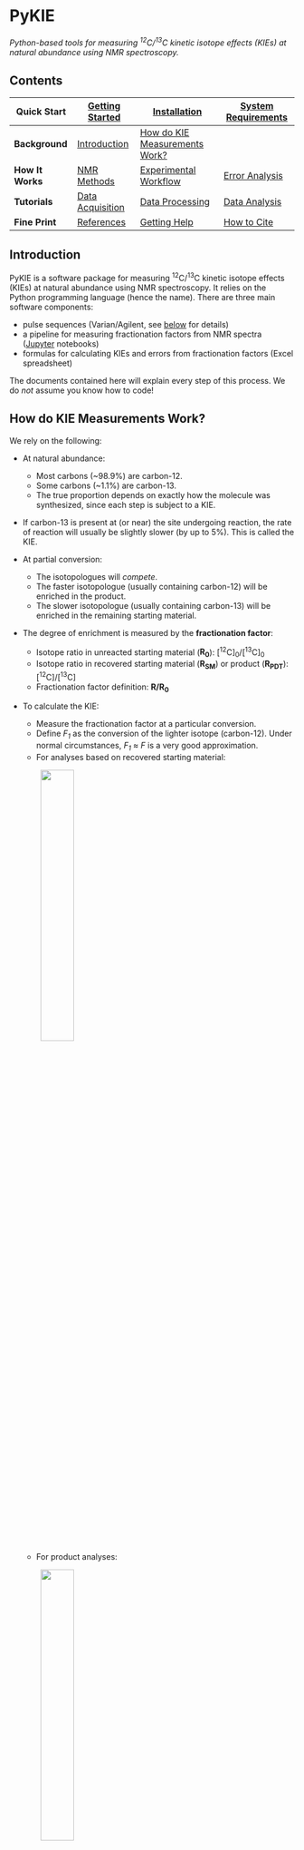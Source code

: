 # PyKIE

*Python-based tools for measuring <sup>12</sup>C/<sup>13</sup>C kinetic isotope effects (KIEs) at natural abundance using NMR spectroscopy.*

## Contents

Quick Start | [Getting Started](#getting-started) | [Installation](#installation) | [System Requirements](#system-requirements) |
--- | --- | --- | ---
**Background** | [Introduction](#introduction) | [How do KIE Measurements Work?](#how-do-kie-measurements-work)
**How It Works** | [NMR Methods](#nmr-methods) | [Experimental Workflow](#experimental-workflow) | [Error Analysis](#error-analysis) 
**Tutorials** | [Data Acquisition](Data_Acquisition/README.md) | [Data Processing](Data_Processing/README.md) | [Data Analysis](Data_Analysis/README.md)
**Fine Print** | [References](#references) | [Getting Help](#getting-help) | [How to Cite](#how-to-cite)


## Introduction

PyKIE is a software package for measuring <sup>12</sup>C/<sup>13</sup>C kinetic isotope effects (KIEs) at natural abundance using NMR spectroscopy.  It relies on the Python programming language (hence the name).  There are three main software components:

- pulse sequences (Varian/Agilent, see [below](#system-requirements) for details)
- a pipeline for measuring fractionation factors from NMR spectra ([Jupyter](http://jupyter.org/) notebooks)
- formulas for calculating KIEs and errors from fractionation factors (Excel spreadsheet)

The documents contained here will explain every step of this process.  We do *not* assume you know how to code!

## How do KIE Measurements Work?

We rely on the following:

* At natural abundance:
  * Most carbons (~98.9%) are carbon-12.
  * Some carbons (~1.1%) are carbon-13.
  * The true proportion depends on exactly how the molecule was synthesized, since each step is subject to a KIE.
 
* If carbon-13 is present at (or near) the site undergoing reaction, the rate of reaction will usually be slightly slower (by up to 5%).  This is called the KIE.

* At partial conversion:
  * The isotopologues will *compete*.
  * The faster isotopologue (usually containing carbon-12) will be enriched in the product.
  * The slower isotopologue (usually containing carbon-13) will be enriched in the remaining starting material.
* The degree of enrichment is measured by the **fractionation factor**:
  * Isotope ratio in unreacted starting material (**R<sub>0</sub>**): [<sup>12</sup>C]<sub>0</sub>/[<sup>13</sup>C]<sub>0</sub>
  * Isotope ratio in recovered starting material (**R<sub>SM<sub>**) or product (**R<sub>PDT**): [<sup>12</sup>C]/[<sup>13</sup>C]
  * Fractionation factor definition: **R/R<sub>0</sub>**

* To calculate the KIE:
  * Measure the fractionation factor at a particular conversion.
  * Define *F<sub>1</sub>* as the conversion of the lighter isotope (carbon-12).  Under normal circumstances, *F<sub>1</sub>* &asymp; *F* is a very good approximation.
  * For analyses based on recovered starting material:<br/>
  
  &nbsp;&nbsp;&nbsp;&nbsp;&nbsp;&nbsp;&nbsp;&nbsp;<img src="img/eqn001.gif" height="35%" width="35%">
  
  * For product analyses:<br/>
  
  &nbsp;&nbsp;&nbsp;&nbsp;&nbsp;&nbsp;&nbsp;&nbsp;<img src="img/eqn002.gif" height="35%" width="35%">
  
  * For derivations, see the classic book by Melander and Saunders.<sup>1</sup>

## NMR Methods

* Quantitative <sup>13</sup>C NMR:
  * In 1995, Singleton showed that this method can be used to measure fractionation factors at natural abundance.<sup>2</sup>
  * Since NMR gives site-specific information, this breakthrough made it possible to measure carbon KIEs *at every position in a molecule simultaneously*.

* However, quantitative <sup>13</sup>C NMR suffers from several drawbacks that limit sensitivity:

  * the small gyromagnetic ratio of <sup>13</sup>C (1/4 relative to <sup>1</sup>H), which means that the signal comes from a smaller population of excess spins
  * the slow relaxation time of <sup>13</sup>C, which limits the number of scans

* Additionally, all methods must contend with:

  * the low abundance of <sup>13</sup>C (1.1%), which means most of the sample does not contribute to the observed signal
  * the requirement that the reaction be run to low (e.g., 10%) or high (e.g., 90%) conversion, which reduces the amount of material available for analysis

This means that hundreds of mg and days of NMR time may be required for precise measurements.  Here, we offer several alternative methods that offer better performance in many situations.  These methods decrease the amount of material required, sometimes dramatically, making it feasible to measure KIEs in complex reactions where the reagents or reactants are precious.

This chart will help you decide which method is best for your situation:

Method | Excited Nucleus | Detected Nucleus | Advantages | Disadvantages | Relative Sensitivity | Ideal Use Case
--- | --- | --- | --- | --- | --- | ---
quantitative <sup>13</sup>C | <sup>13</sup>C | <sup>13</sup>C | detects all carbon types | low sensitivity | 1.0 | quaternary carbons
DEPT<sup>3</sup> | <sup>1</sup>H | <sup>13</sup>C | widely installed, fast relaxation | protonated carbons only | 4.0 | general purpose
MQF<sup>4</sup> | <sup>19</sup>F | <sup>19</sup>F | very sensitive, unaffected by impurities | fluorine only | 13.6 | fluorination reactions

For example, DEPT has a sensitivity of 4 relative to quantitative <sup>13</sup>C NMR.  This means that 1/4 the amount of material would be required to reach the same signal to noise (S/N) in the same acquisition time.  Alternatively, 1/16<sup>th</sup> the amount of acquisition time would be needed to reach the same S/N using the same amount of material (because S/N ~ scans<sup>0.5</sup>).  Note that this analysis does not factor in the faster relaxation times of <sup>1</sup>H, which can lead to substantially faster experiments.  In general, the repetition time (the time between scans) depends on the T<sub>1</sub> relaxation time of the excited nucleus.

Additional methods are currently under development and will be posted here in due course.

## Experimental Workflow

This section discusses the typical considerations for designing a KIE experiment.

1. **Select a Reaction**

  * *Will the KIE be informative?*  

  At a minimum, the carbon label should be at or adjacent to the reaction site of interest.  Additionally, the mechanistic possibilities under consideration should be predicted (at least qualitatively) to give different KIEs.
  
  * *Does the reaction cleanly form a single product?*
  
  If the reaction generates a significant proportion of side-products (>5%), the true KIE will be confounded by the KIEs from all the side reactions, and therefore, KIE analysis is not advisable.  (Additionally, NMR measurements are sensitive to baseline contaminants.)  If a well-defined mixture of products is formed, analysis is still possible, but becomes more challenging.<sup>5</sup>

2. **Sample Preparation**

  Samples should be prepared consistently so that the response factors remain constant.
  
  (The response factor is the constant of proportionality between the size of the observed signal and the concentration of the sample.  All of these KIE analyses assume that the response factor does not change from sample to sample.  See reference 3 for a more detailed discussion.)
  
  * *NMR Tubes*
    
    The quality of the tube seems to make very little difference.  We have used high-quality Wilmad 528-PP tubes and disposable NMR tubes with no apparent change in accuracy.  Nonetheless, use the same NMR tube type for all experiments.
    
  * *Concentration*
  
    It is crucial for the concentration in each sample to be exactly the same.  Differing concentrations can affect chemical shifts or even peak shapes, and hence, response factors.
  
  * *Sample Height*

    Similarly, prepare each sample to the same height (i.e., use the same volume as well as concentration).  In standard 5 mm tubes, a 5 cm height is optimal (ca. 600 &micro;L).  This minimizes problems with shimming (and therefore lineshape).
  
  * *Sealing Samples*

    It is a good idea to flame seal each NMR sample.  Sealing prevents evaporation, which can change concentrations.  (Some acquisitions can take days.  Alternatively, this also allows acquisitions to be repeated later.)  For compounds that are not sensitive to air, sealing under atmospheric pressure is very convenient.
    
    To seal, clamp the NMR tube loosely and use a torch with a focused flame to heat up a small region of the NMR tube just below its opening.  (Sealing too low may shorten the tube too much, such that it no longer fits in the sample holder.)  Rotate the tube so that the heating is even.  When the glass softens, use tweezers to pull a small ring of glass upwards from the top.  The softened glass will collapse, sealing the tube.  If the seal leaves a sharp projection of glass at the top, applying the flame briefly to melt the projection down.  **Use proper personal protective equipment, and be extra careful if your NMR solvent is flammable!**
  
  * *NMR Solvent*

  Ensure the NMR solvent clearly resolves the peaks of interest.  (Chloroform-benzene mixtures can be useful.)  If you are using a solvent mixture, ensure that each sample is prepared from the same stock of solvent mixture.

  * *Relaxation Agents*

  We have found that adding a small amount of the well-known paramagnetic relaxation agent Cr(acac)<sub>3</sub> can reduce the T<sub>1</sub> relaxation times significantly without increasing the linewidth by very much.  The effect is more pronounced for nuclei on the exterior of the molecule like protons and fluorines.  Since DEPT and MQF generate signal from these exterior nuclei, they benefit greatly from this effect.
  
  We have noticed that once samples are sealed and left undisturbed for weeks, their T<sub>1</sub> times can increase significantly.  This is most likely due to the concentration of dissolved oxygen (which is paramagnetic) coming to equilibrium.  When the T<sub>1</sub> times vary across samples, using finite delays between scans introduces systematic errors.  When Cr(acac)<sub>3</sub> is added, these effects disappear.
  
  To find the optimal concentration of Cr(acac)<sub>3</sub>, measure the T<sub>1</sub> relaxation times (using inversion recovery) and linewidths of the peaks of interest for a series of chromium concentrations.  A linewidth of 10 Hz at half height is generally the upper limit, with less than 2 Hz being ideal.  Typically, concentrations of 0.5-2.0 mM Cr(acac)<sub>3</sub> work the best.

3. **Stability Check**

  It is good practice to check that the selected sample concentration and NMR method will lead to reasonable error bars.  This is easily done by repeatedly collecting spectra for a single sample.  This allows problems with low S/N or spectrometer instability to be addressed before a time-consuming KIE analysis is done.  Stability checks can be performed on unreacted starting material or full conversion product, so the cost in terms of synthesis is minimal.

  * Prepare a single NMR sample of the starting material or product that will be analyzed.
  * Ensure that all peaks have been unambiguously assigned.
  * Test the desired NMR method on the sample for several hours.  If a different experiment is being used to obtain the reference peak integral (see below), test that experiment as well.
  * Process the data and ensure the coefficient of variance (COV) is acceptable.  Ideally, the COV should be below **1%**.  Values of **3%** or higher are unacceptable. (These values assume integrals are being averaged over groups of 32 scans.)
  * The COV generally correlates with signal to noise (S/N).  (The Python processing pipeline will calculate S/N automatically.)  However, the correlation is not exact: for example, increasing the degree of line broadening will increase S/N, but generally does not affect the COV.
  * Plot the integral of each peak vs. time.  There should be no discernable trend and a histogram should be roughly normally distributed.  Drift may indicate spectrometer instability, while outliers may suggest a transient artifact in the power supply.

4. **Fractionation**

  To ensure the response factors are kept exactly the same between measurements, it is important that the same compound be quantitated in every sample.

  * *Starting-Material-Based Analysis*
  
  The partial conversion sample is recovered starting material.  The initial isotopic ratio is measured on unreacted starting material.

  * *Product-Based Analysis*

  The partial conversion sample is product.  The initial isotopic ratio is *also* made on product, by carrying a reaction to 100% conversion.  At complete conversion, the isotopic composition of the product must match that of the reactants.
  
  Note that the reaction used to generate full conversion product need *not* be the same as the reaction used to generate the partial conversion product.  This trick can be handy when the reaction of interest cannot be taken to 100% conversion.
  
  * *Replicates*

  As discussed [below](#error-analysis), use (at a minimum) two partial conversion samples and two zero/full-conversion samples taken from independent chemical reactions.

5. **Data Acquisition**

  See the experiment-specific protocols for the details of how to setup each NMR experiment.  When using our improved NMR methods, the amount of carbon-12 and carbon-13 will be measured in different acquisitions.  For example, one might measure the amount of carbon-13 using an MQF experiment, and then the amount of carbon-12 in a standard fluorine experiment.  Because the sensitivity of the standard fluorine experiment is much greater, most of the experimental time should be spent on MQF acquisition.  Our standard protocol is to schedule the standard fluorine experiment for the middle of the data acquisition.
  
  Additionally, signal averaging is used to both improve the precision of the mean integral (of carbon-12 or carbon-13) and estimate the standard error of the mean.  Our standard protocol is to consider each spectrum to be the sum of 32 individual scans (for DEPT or MQF) or 4 individual scans (for standard proton or fluorine experiments).  These numbers constitute a complete phase cycle.
  
  As discussed [below](#error-analysis), for extended acquisition times (more than overnight), use randomized blocking to account for spectrometer drift and other sources of error.

6. **Data Processing**

  Please see the tutorial on how to use our Python pipeline to perform data processing.  You can view the Jupyter notebook (`.ipynb`) on GitHub directly, or open it locally.  To do the latter, [open Jupyter notebook](http://jupyter-notebook-beginner-guide.readthedocs.io/en/latest/execute.html) and make a copy of the tutorial notebook.  If you can't find the file, check the Jupyter working directory.
  
  Press `shift-enter` to evaluate each cell.  The output for each group of commands will be displayed below each cell.
  
  We generally keep one notebook for each sample.  (The tutorial will explain how to combine data for acquisitions that are spread over multiple blocks.)  This provides a traceable log of exactly how the data were processed.

7. **Data Analysis**

  Please see the tutorial on how to use our Excel notebooks.  The general strategy is to copy the mean integral value (and its standard deviation) from each Jupyter notebook into Excel, and calculate the KIEs and error bars there.
  
  As you can see, the process of obtaining a KIE is a fairly complicated one, and often generates a large amount of data.  It is a very good idea to keep the raw NMR data, Jupyter notebooks, and Excel sheets in one organized directory for later reporting.  It is also helpful to keep some notes on the exact experimental parameters that were used.

8. **Calculations**

  Once you have obtained your KIE, it is time to interpret it!  A discussion of how to do this is beyond the scope of this document, but the general strategy is to make *ab initio* or DFT models of your reaction and compare the experimental and predicted isotope effects.  The [PyQuiver](http://github.com/ekwan/PyQuiver) package is designed to be a user-friendly way to generate KIE predictions from Gaussian calculations.  See our work (referenced below) and the enormous body of work by our friend Professor Singleton (Texas A&M) for examples of how to perform these kinds of analyses.

## Error Analysis

To make sensible comparisons between theory and experiment, it is important to estimate the degree of uncertainty in the measurement.  Errors can come from many sources.

**Chemical variations** are changes in fractionation when a chemical reaction is repeated due to:

 - changes in reagent purity
 - accuracy of reagent stoichiometry
 - temperature fluctuations (KIEs generally decrease with increasing temperature)
 - *(...and many more)*

To mitigate these errors, it is **best practice** to determine KIEs on a *minimum of two independent chemical replicates*:
  
  * *Starting-material-based analyses*: The reaction should be carried to partial conversion twice in two independent reactions.  The fractionation should be measured by comparing two samples of the unreacted starting material with the two partial conversion samples.  Fractionation data for the unreacted starting material can be pooled to give two independent KIE measurements.
  
  * *Product-based analyses*: The reaction should be carried to full conversion twice, and partial conversion twice, for a total of four samples.  Fractionation data for the full conversion materials can be pooled to give two independent KIE measurements.

  * As a rule of thumb, the two KIE measurements should agree to within 0.003.  If they don't, consider checking the experimental design more carefully and making more measurements.

  * In both cases, the **same batch** of starting materials should be used for all reactions and analyses.  This avoids confounding the measurement of fractionation with natural variations in isotopic composition.  All other variables (temperature, solvent, sources of reagents, operator, etc.) should also be kept the same to minimize any [batch effects](http://dx.doi.org/10.1038/nrg2825).

**Technical variations** are inaccuracies in the determination of fractionation due to errors in measuring:

   * **Conversion**
     * Starting-material-based analyses are generally more sensitive to errors in conversion than product-based analyses are.
     * A precision of &plusmn;1% (starting material) or &plusmn;5% (product) is generally sufficient.
   * **Fractionation**
     * **Within-Run Errors** are variations caused by baseline noise.  Acquiring many spectra for each sample reduces these errors through averaging.  Additionally, integrating a sufficiently wide region centered around each peak of interest is important for capturing an accurate integral.  The width of the integration region for each peak should be kept consistent between samples, although the center of the integration region can be adapted for slight variations in chemical shift.
     
     * **Between-Run Errors** are due to the particulars of how the NMR experiments are set up for each sample (e.g., shimming, sample positioning, temperature fluctuations, etc.).  Over long acquisition times, spectrometer drift can also contribute to this kind of error.  To minimize these erros, leave all spectrometer settings (pulse widths, spectral windows, etc.) unchanged between samples and try to minimize the total amount of spectrometer time.

To reduce between-run errors, it is a good idea to employ **randomized blocking**.  For example, consider an experiment in which spectra are needed for two full conversion samples (F1 and F2) and two partial conversion samples (P1 and P2).  Instead of simply acquiring the spectra one after another, randomized blocking would entail collecting the four spectra several times, each in a different order.

Python is convenient for generating such randomized schedules.  For example:

```python
>>> import random
>>> x = ["F1","F2","P1","P2"]
>>> random.shuffle(x)
>>> x
['F1', 'P1', 'F2', 'P2']
>>> random.shuffle(x)
>>> x
['P1', 'F2', 'F1', 'P2']
```

Thus, we would collect spectra in the order F1, P1, F2, P2, P1, F2, F1, P2.  Sometimes, this might lead to the same sample appearing twice in a row.  In such cases, simply remove the sample from the spectrometer and re-insert it, and set up the experiment as you normally would.

The Excel notebooks included in this repository include formulas<sup>&dagger;</sup> that will estimate the uncertainty<sup>&Dagger;</sup> of the KIE measurement due to the measurement of conversion and technical variations.  This provides a lower bound for the overall error.  However, when the S/N is very high, chemical variations and between-run technical variations will dominate the overall error.  This means that increasing the acquisition time beyond the point where the standard error of the mean KIE drops below ~0.003 is counterproductive.

<sub><sup>&dagger;</sup>Formulas are based on standard error propagation and the *t*-distribution.</sub><br/>
<sub><sup>&dagger;</sup>A KIE measurement of 1.010(3) means that we estimate a 68% chance that the true KIE lies within the interval 1.007&ndash;1.013.</sub>

## Getting Started

1. Read this document and install the necessary software.
2. Run through the [data processing](Data_Processing/README.md) and KIE calculation tutorials.
3. Read the document on experimental design and collect some test spectra.
4. Measure your KIE!
5. Compare your experimental KIE to predicted KIEs using [PyQuiver](http://github.com/ekwan/PyQuiver).

## System Requirements

*Data Acquisition*

* NMR spectrometer (Varian/Agilent is directly supported, other systems will require work)
* <sup>13</sup>C-optimized NMR probe (aka. "direct detection," for quantitative <sup>13</sup>C NMR and DEPT)
* <sup>19</sup>F-optimized NMR probe (with 3-channel H/F/C console, for MQF)

*Data Processing*

* Python 2 and standard Anaconda dependencies (see below)
* NMRglue (package for processing NMR data)

*Calculating KIEs*

* Microsoft Excel

## Installation

1. **Download Files**

 * If necessary, [install git](https://git-scm.com/book/en/v2/Getting-Started-Installing-Git).
 * Clone this repository (i.e., copy the PyKIE files to you computer): `git clone https://github.com/ekwan/PyKIE.git`

2. **Install Pulse Sequences**

 *Note*: These instructions are specific to Agilent/Varian spectrometers running VNMRJ 3 or later.  If you are performing quantitative <sup>13</sup>C NMR or DEPT, the sequences on other systems should work "out of the box."  If you want to run MQF or SQUASH, please [contact us](#getting-help) and we will help you adapt our methods to your system.
 
 For a desired pulse sequence:
 
  - Copy the pulse sequence code (`sequence.c`) into `~/vnmrsys/psglib`.  Compile it: `seqgen sequence.c`.  (Replace `sequence` with the appropriate filename.)
  - Copy the pulse sequence parameter directory (`sequence.par/`) into `~/vnmrsys/parlib`.
  - Copy the pulse sequence macro (`sequence`) into `~/vnmrsys/maclib`.  The sequence may now be accessed in the usual way (i.e., by typing `sequence` at the VNMRJ command line prompt).
  - This procedure can be repeated for the various provided pulse sequences.

3. **Install Python and Dependencies**

 Data processing is done in the [Python 2](https://www.python.org/) programming language.  Downloading the [Anaconda distribution](https://www.anaconda.com/download/) will satisfy the following dependencies:

 * [Jupyter Notebook](http://jupyter.org/) (programming environment) 
 * [NumPy](http://www.numpy.org/) (data manipulation)
 * [pandas](https://pandas.pydata.org/) (data tabulation and statistics)

 You will also need to install [NMRglue](https://www.nmrglue.com/) to process NMR data.  You can either [download the binaries](https://github.com/jjhelmus/nmrglue/releases) or clone the [git repository](https://github.com/jjhelmus/nmrglue) and run `python setup.py install`.

4. **Excel Notebook**

 * If necessary, install Microsoft Excel.
 * Ensure that the tutorial notebook opens successfully.
 
## The Fine Print

### References

1. Melander, L.; Saunders, W.H. Jr.  <u>Reaction Rates of Isotopic Molecules.</u>  *Wiley*, **1980**.
2. Singleton, D.A.; Thomas, A.A.  [High-Precision Simultaneous Determination of Multiple Small Kinetic Isotope Effects at Natural Abundance.](https://pubs.acs.org/doi/abs/10.1021/ja00141a030)  *J. Am. Chem. Soc.*  **1995**, *117*, 9357&ndash;9358.
3. Kwan, E.E.; Park, Y.; Besser, H.A.; Anderson, T.L.; Jacobsen, E.N.  [Sensitive and Accurate <sup>13</sup>C Kinetic Isotope Effect Measurements Enabled by Polarization Transfer.](https://pubs.acs.org/doi/abs/10.1021/jacs.6b10621)  *J. Am. Chem. Soc.* **2017**, *139*, 43&ndash;46.
4. Kwan, E.E.; Zeng, Y.; Besser, H.A.; Jacobsen, E.N. <u>Concerted Nucleophilic Aromatic Substitutions.</u>  *Nature Chem.*  **2018**, accepted.
5. Xiang, S.; Meyer, M.P.  [A General Approach to Mechanism in Multiproduct Reactions: Product-Specific Intermolecular Kinetic Isotope Effects](http://dx.doi.org/10.1021/ja412827c).  *J. Am. Chem. Soc.*  **2014**, *136*, 5832&ndash;5835.
6. Smith, M.; Hu, H.; Shaka, A.J.  [Improved Broadband Inversion Performance for NMR in Liquids](http://dx.doi.org/10.1006/jmre.2001.2364).  *J. Mag. Reson.*  **2001**, *151*, 269&ndash;283.

### Getting Help

Please email Eugene Kwan at `ekwan16@gmail.com` with any questions.  We will gladly try to help you.

### Authors

*PyKIE* was written by Eugene Kwan and Harrison Besser at the Department of Chemistry and Chemical Biology at Harvard University.

The methods described here were developed with Thayer Anderson, Dr. Ron Ramsubhag, Dr. Yongho Park, and Dr. Yuwen Zeng under the supervision of Professor Eric Jacobsen.

We thank Dr. Shaw Huang and Mr. Bill Collins (Harvard CCB NMR Facility) for invaluable technical assistance during the development of these methods.  We also thank Professor William F. Reynolds and Dr. Darcy Burns from the University of Toronto for many helpful discussions.

### How to Cite

Kwan, E.E.; Besser, H.A. &nbsp; *PyKIE*. &nbsp; **2018**, `www.github.com/ekwan/PyKIE`.

### License
   
This project is licensed under the Apache License, Version 2.0. Please see `LICENSE.txt` for full terms and conditions.
   
*Copyright 2018 by Eugene E. Kwan and Harrison A. Besser*
